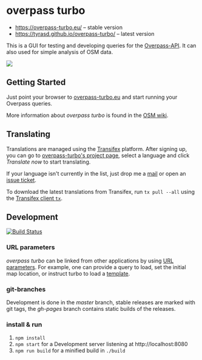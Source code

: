 # overpass turbo

- https://overpass-turbo.eu/ – stable version
- https://tyrasd.github.io/overpass-turbo/ – latest version

This is a GUI for testing and developing queries for the [Overpass-API](http://www.overpass-api.de/). It can also used for simple analysis of OSM data.

[![](http://wiki.openstreetmap.org/w/images/thumb/9/99/Overpass_turbo_showcase_1.png/600px-Overpass_turbo_showcase_1.png)](http://overpass-turbo.eu)

## Getting Started

Just point your browser to [overpass-turbo.eu](http://overpass-turbo.eu) and start running your Overpass queries.

More information about _overpass turbo_ is found in the [OSM wiki](http://wiki.openstreetmap.org/wiki/Overpass_turbo).

## Translating

Translations are managed using the [Transifex](https://www.transifex.com/projects/p/overpass-turbo) platform. After signing up, you can go to [overpass-turbo's project page](https://www.transifex.com/projects/p/overpass-turbo), select a language and click _Translate now_ to start translating.

If your language isn't currently in the list, just drop me a [mail](mailto:tyr.asd@gmail.com) or open an [issue ticket](https://github.com/tyrasd/overpass-turbo/issues/new).

To download the latest translations from Transifex, run `tx pull --all` using the [Transifex client `tx`](https://docs.transifex.com/client/introduction).

## Development

[![Build Status](https://secure.travis-ci.org/tyrasd/overpass-turbo.png)](https://travis-ci.org/tyrasd/overpass-turbo)

### URL parameters

_overpass turbo_ can be linked from other applications by using [URL parameters](http://wiki.openstreetmap.org/wiki/Overpass_turbo/Development#URL_Parameters).
For example, one can provide a query to load, set the initial map location, or instruct turbo to load a [template](http://wiki.openstreetmap.org/wiki/Overpass_turbo/Templates).

### git-branches

Development is done in the _master_ branch, stable releases are marked with git tags, the _gh-pages_ branch contains static builds of the releases.

### install & run

1. `npm install`
2. `npm start` for a Development server listening at http://localhost:8080
3. `npm run build` for a minified build in `./build`
